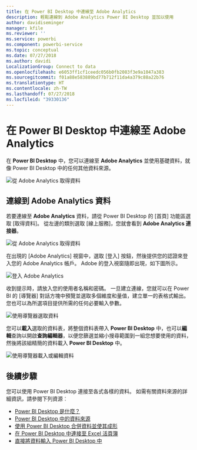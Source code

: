 ```yaml
---
title: 在 Power BI Desktop 中連線至 Adobe Analytics
description: 輕鬆連線到 Adobe Analytics Power BI Desktop 並加以使用
author: davidiseminger
manager: kfile
ms.reviewer: ''
ms.service: powerbi
ms.component: powerbi-service
ms.topic: conceptual
ms.date: 07/27/2018
ms.author: davidi
LocalizationGroup: Connect to data
ms.openlocfilehash: e6053ff1cf1ceedc056b0fb2083f3e9a1047a383
ms.sourcegitcommit: f01a88e583889bd77b712f11da4a379c88a22b76
ms.translationtype: HT
ms.contentlocale: zh-TW
ms.lasthandoff: 07/27/2018
ms.locfileid: "39330136"
---
```

# <a name="connect-to-adobe-analytics-in-power-bi-desktop"></a>在 Power BI Desktop 中連線至 Adobe Analytics 
在 **Power BI Desktop** 中，您可以連線至 **Adobe Analytics** 並使用基礎資料，就像 Power BI Desktop 中的任何其他資料來源。 

![從 Adobe Analytics 取得資料](media/desktop-connect-adobe-analytics/connect-adobe-analytics_01.png)

## <a name="connect-to-adobe-analytics-data"></a>連線到 Adobe Analytics 資料
若要連線至 **Adobe Analytics** 資料，請從 Power BI Desktop 的 [首頁] 功能區選取 [取得資料]。 從左邊的類別選取 [線上服務]，您就會看到 **Adobe Analytics 連接器**。

![從 Adobe Analytics 取得資料](media/desktop-connect-adobe-analytics/connect-adobe-analytics_01.png)

在出現的 [Adobe Analytics] 視窗中，選取 [登入] 按鈕，然後提供您的認證來登入您的 Adobe Analytics 帳戶。 Adobe 的登入視窗隨即出現，如下圖所示。

![登入 Adobe Analytics](media/desktop-connect-adobe-analytics/connect-adobe-analytics_03.png)

收到提示時，請放入您的使用者名稱和密碼。 一旦建立連線，您就可以在 Power BI 的 [導覽器] 對話方塊中預覽並選取多個維度和量值，建立單一的表格式輸出。 您也可以為所選項目提供所需的任何必要輸入參數。 

![使用導覽器選取資料](media/desktop-connect-adobe-analytics/connect-adobe-analytics_04.png)

您可以**載入**選取的資料表，將整個資料表帶入 **Power BI Desktop** 中，也可以**編輯**查詢以開啟**查詢編輯器**，以便您篩選並縮小搜尋範圍到一組您想要使用的資料，然後將該組精簡的資料載入 **Power BI Desktop** 中。

![使用導覽器載入或編輯資料](media/desktop-connect-adobe-analytics/connect-adobe-analytics_05.png)


## <a name="next-steps"></a>後續步驟
您可以使用 Power BI Desktop 連接至各式各樣的資料。 如需有關資料來源的詳細資訊，請參閱下列資源︰

* [Power BI Desktop 是什麼？](desktop-what-is-desktop.md)
* [Power BI Desktop 中的資料來源](desktop-data-sources.md)
* [使用 Power BI Desktop 合併資料並使其成形](desktop-shape-and-combine-data.md)
* [在 Power BI Desktop 中連接至 Excel 活頁簿](desktop-connect-excel.md)   
* [直接將資料輸入 Power BI Desktop 中](desktop-enter-data-directly-into-desktop.md)   

